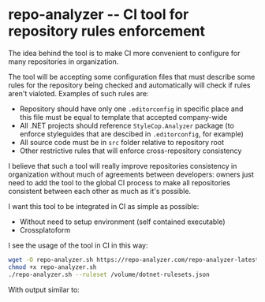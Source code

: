 # repo-analyzer -- CI tool for repository rules enforcement

The idea behind the tool is to make CI more convenient to configure for many repositories in organization.

The tool will be accepting some configuration files that must describe some rules for the repository being checked
and automatically will check if rules aren't vialoted. Examples of such rules are:
- Repository should have only one `.editorconfig` in specific place and this file must be equal to template
that accepted company-wide
- All .NET projects should reference `StyleCop.Analyzer` package (to enforce styleguides that are descibed in `.editorconfig`, for example)
- All source code must be in `src` folder relative to repository root
- Other restrictive rules that will enforce cross-repository consistency

I believe that such a tool will really improve repositories consistency in organization without much of agreements between developers:
owners just need to add the tool to the global CI process to make all repositories consistent between each other as much
as it's possible.

I want this tool to be integrated in CI as simple as possible:
- Without need to setup environment (self contained executable)
- Crossplatoform

I see the usage of the tool in CI in this way:

```bash
wget -O repo-analyzer.sh https://repo-analyzer.com/repo-analyzer-latest.sh
chmod +x repo-analyzer.sh
./repo-analyzer.sh --ruleset /volume/dotnet-rulesets.json
```

With output similar to:

```

```
